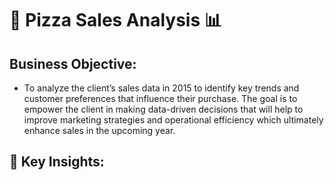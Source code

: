 # 🍕 Pizza Sales Analysis 📊

## Business Objective:
- To analyze the client’s sales data in 2015 to identify key trends and customer preferences that influence their purchase. The goal is to empower the client in making data-driven decisions that will help to improve marketing strategies and operational efficiency which ultimately enhance sales in the upcoming year.

## 📌 Key Insights:
